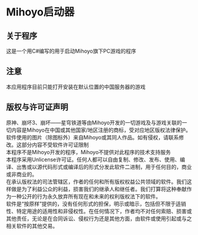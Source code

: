 # Mihoyo启动器
## 关于程序
这是一个用C#编写的用于启动Mihoyo旗下PC游戏的程序
## 注意
本应用程序目前只能打开安装在默认位置的中国服务器的游戏
## 版权与许可证声明
原神、崩坏3、崩坏——星穹铁道等由Mihoyo开发的一切游戏及与游戏关联的一切内容是Mihoyo在中国或其他国家/地区注册的商标，受对应地区版权法律保护。  
软件使用的图片（除图标外）来自Mihoyo或其同人作品。如有侵权，请联系修改。这部分内容不受软件许可证限制  
本程序不是Mihoyo开发的程序，Mihoyo不提供对此程序的技术支持服务  
本程序采用Unlicense许可证。任何人都可以自由复制、修改、发布、使用、编译、出售或以源代码形式或编译后的形式分发此软件二进制，用于任何目的，商业或非商业的。  
在承认版权法的司法管辖区，作者的任何和所有版权权益公共领域的软件。我们这样做是为了利益公众的利益，损害我们的继承人和继任者。我们打算将这种奉献作为一种公开的行为永久放弃所有现在和未来的权利版权法下的软件。  
软件是“按原样”提供的，没有任何形式的担保，明示或暗示，包括但不限于适销性、特定用途的适用性和非侵权性。在任何情况下，作者均不对任何索赔、损害或其他责任，无论是在合同诉讼、侵权行为还是其他方面，由软件或使用引起或与之相关软件的其他交易。  
